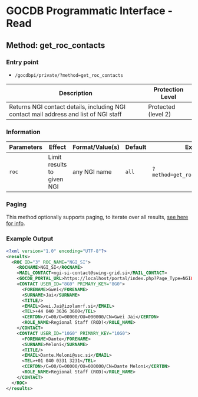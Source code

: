# GOCDB Programmatic Interface - Read

## Method: get_roc_contacts

### Entry point

- `/gocdbpi/private/?method=get_roc_contacts`

| Description | Protection Level |
| - | - |
| Returns NGI contact details, including NGI contact mail address and list of NGI staff  | Protected (level 2) |

### Information

| Parameters | Effect | Format/Value(s) | Default | Example |
| - | - | - | - | - |
| `roc` | Limit results to given NGI | any NGI name | `all` | `?method=get_roc_list&roc=NGI_SI` |

### Paging

This method optionally supports paging, to iterate over all results,
[see here for info](https://wiki.egi.eu/wiki/GOCDB/notifications#Optional_Cursor_Paging_on_Read_API).

### Example Output

```xml
<?xml version="1.0" encoding="UTF-8"?>
<results>
  <ROC ID="3" ROC_NAME="NGI_SI">
    <ROCNAME>NGI_SI</ROCNAME>
    <MAIL_CONTACT>ngi-si-contact@swing-grid.si</MAIL_CONTACT>
    <GOCDB_PORTAL_URL>https://localhost/portal/index.php?Page_Type=NGI&id=3</GOCDB_PORTAL_URL>
    <CONTACT USER_ID="8G0" PRIMARY_KEY="8G0">
      <FORENAME>Gwei</FORENAME>
      <SURNAME>Jai</SURNAME>
      <TITLE/>
      <EMAIL>Gwei.Jai@izolamrf.si</EMAIL>
      <TEL>+44 040 3636 3600</TEL>
      <CERTDN>/C=00/O=00000/OU=000000/CN=Gwei Jai</CERTDN>
      <ROLE_NAME>Regional Staff (ROD)</ROLE_NAME>
    </CONTACT>
    <CONTACT USER_ID="10G0" PRIMARY_KEY="10G0">
      <FORENAME>Dante</FORENAME>
      <SURNAME>Meloni</SURNAME>
      <TITLE/>
      <EMAIL>Dante.Meloni@ssc.si</EMAIL>
      <TEL>+01 040 0331 3231</TEL>
      <CERTDN>/C=00/O=00000/OU=000000/CN=Dante Meloni</CERTDN>
      <ROLE_NAME>Regional Staff (ROD)</ROLE_NAME>
    </CONTACT>
  </ROC>
</results>
```
